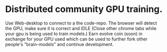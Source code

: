 # Distributed community GPU training.
 Use Web-desktop to connect to a the code-repo. The browser will detect the GPU, make sure it is correct and IDLE (Close other chrome tabs while your gpu is being used to train models.)
 Earn evolve coin (soon) in exchange for your GPU used which can be used to further fork other people's "brain-models" and continue development.
